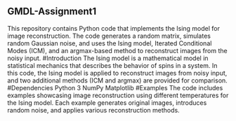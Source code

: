 ## GMDL-Assignment1
This repository contains Python code that implements the Ising model for image reconstruction. The code generates a random matrix, simulates random Gaussian noise, and uses the Ising model, Iterated Conditional Modes (ICM), and an argmax-based method to reconstruct images from the noisy input. 
#Introduction
The Ising model is a mathematical model in statistical mechanics that describes the behavior of spins in a system. In this code, the Ising model is applied to reconstruct images from noisy input, and two additional methods (ICM and argmax) are provided for comparison.
#Dependencies
Python 3
NumPy
Matplotlib
#Examples
The code includes examples showcasing image reconstruction using different temperatures for the Ising model. Each example generates original images, introduces random noise, and applies various reconstruction methods.
